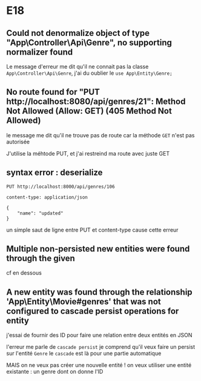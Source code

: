 # E18

## Could not denormalize object of type "App\Controller\Api\Genre", no supporting normalizer found

Le message d'erreur me dit qu'il ne connait pas la classe `App\Controller\Api\Genre`, j'ai du oublier le `use App\Entity\Genre;`

## No route found for &quot;PUT http://localhost:8080/api/genres/21&quot;: Method Not Allowed (Allow: GET) (405 Method Not Allowed)

le message me dit qu'il ne trouve pas de route car la méthode `GET` n'est pas autorisée

J'utilise la méhtode PUT, et j'ai restreind ma route avec juste GET

## syntax error : deserialize

```text
PUT http://localhost:8000/api/genres/106

content-type: application/json

{
    "name": "updated"
}
```

un simple saut de ligne entre PUT et content-type cause cette erreur

## Multiple non-persisted new entities were found through the given

cf en dessous

## A new entity was found through the relationship 'App\Entity\Movie#genres' that was not configured to cascade persist operations for entity

j'essai de fournir des ID pour faire une relation entre deux entités en JSON

l'erreur me parle de `cascade persist`
je comprend qu'il veux faire un persist sur l'entité `Genre`
le `cascade` est là pour une partie automatique

MAIS on ne veux pas créer une nouvelle entité !
on veux utiliser une entité existante : un genre dont on donne l'ID

